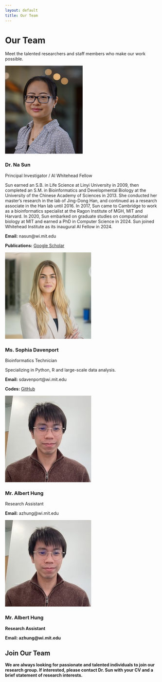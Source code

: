 ```yaml
---
layout: default
title: Our Team
---
```


# Our Team

Meet the talented researchers and staff members who make our work possible.

<div class="team-container">
  <div class="team-member">
    <img src="../lab-website/assets/images/photo_naSun.png" alt="Dr. Na Sun">
    <h3>Dr. Na Sun</h3>
    <p class="position">Principal Investigator / AI Whitehead Fellow</p>
    <p>Sun earned an S.B. in Life Science at Linyi University in 2009, then completed an S.M. in Bioinformatics and Developmental Biology at the University of the Chinese Academy of Sciences in 2013. She conducted her master’s research in the lab of Jing-Dong Han, and continued as a research associate in the Han lab until 2016. In 2017, Sun came to Cambridge to work as a bioinformatics specialist at the Ragon Institute of MGH, MIT and Harvard. In 2020, Sun embarked on graduate studies on computational biology at MIT and earned a PhD in Computer Science in 2024. Sun joined Whitehead Institute as its inaugural AI Fellow in 2024.</p>
    <p><strong>Email:</strong> nasun@wi.mit.edu</p>
    <p><strong>Publications:</strong> <a href="https://scholar.google.com/citations?user=oOxS8vwAAAAJ">Google Scholar</a></p>
  </div>
  
  <div class="team-member">
    <img src="../lab-website/assets/images/photo_sophiaDavenport.jpg" alt="Ms. Sophia Davenport">
    <h3>Ms. Sophia Davenport</h3>
    <p class="position">Bioinformatics Technician</p>
    <p>Specializing in Python, R and large-scale data analysis.</p>
    <p><strong>Email:</strong> sdavenport@wi.mit.edu</p>
    <p><strong>Codes:</strong> <a href="https://github.com/sophiadavenport">GitHub</a></p>
  </div>
  
  <div class="team-member">
    <img src="../lab-website/assets/images/photo_albertHung.jpg" alt="Mr. Albert Hung">
    <h3>Mr. Albert Hung</h3>
    <p class="position">Research Assistant</p>
    <p></p>
    <p><strong>Email:</strong> azhung@wi.mit.edu</p>
    <p><strong></p>
  </div>
  
  <div class="team-member">
    <img src="../lab-website/assets/images/photo_albertHung.jpg" alt="Mr. Albert Hung">
    <h3>Mr. Albert Hung</h3>
    <p class="position">Research Assistant</p>
    <p></p>
    <p><strong>Email:</strong> azhung@wi.mit.edu</p>
    <p><strong></p>
  </div>
</div>

## Join Our Team

We are always looking for passionate and talented individuals to join our research group. 
If interested, please contact Dr. Sun with your CV and a brief statement of research interests.

